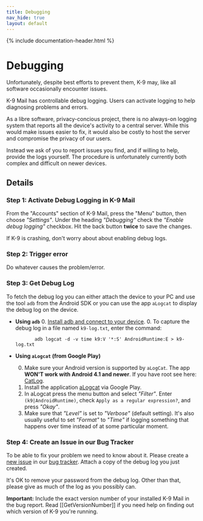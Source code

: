 ```yaml
---
title: Debugging
nav_hide: true 
layout: default
---
```


{% include documentation-header.html %}

# Debugging 

Unfortunately, despite best efforts to prevent them, K-9 may, like all software occasionally encounter issues.  

K-9 Mail has controllable debug logging. Users can activate logging to help diagnosing problems and errors.

As a libre software, privacy-concious project, there is no always-on logging system that 
reports all the device's activity to a central server. While this would make issues easier to fix, 
it would also be costly to host the server and compromise the privacy of our users.

Instead we ask of you to report issues you find, and if willing to help, provide the logs yourself. 
The procedure is unfortunately currently both complex and difficult on newer devices.

## Details

### Step 1: Activate Debug Logging in K-9 Mail
From the "Accounts" section of K-9 Mail, press the "Menu" button, then choose _"Settings"_. Under the heading _"Debugging"_ check the _"Enable debug logging"_ checkbox. Hit the back button **twice** to save the changes.

If K-9 is crashing, don't worry about about enabling debug logs.

### Step 2: Trigger error
Do whatever causes the problem/error.

### Step 3: Get Debug Log
To fetch the debug log you can either attach the device to your PC and use the tool `adb` from the Android SDK or you can use the app `aLogcat` to display the debug log on the device.

* **Using `adb`**
  0. [Install adb and connect to your device](https://github.com/k9mail/k-9/wiki/Installing-adb).
  0. To capture the debug log in a file named `k9-log.txt`, enter the command:

             adb logcat -d -v time k9:V '*:S' AndroidRuntime:E > k9-log.txt

* **Using `aLogcat` (from Google Play)**

    0. Make sure your Android version is supported by `aLogCat`. The app **WON'T work with Android 4.1 and newer**. If you have root see here: [CatLog](http://nolanlawson.com/2012/09/02/catlog-jives-with-jelly-bean-goes-open-source/).
    0. Install the application [aLogcat](https://play.google.com/store/apps/details?id=org.jtb.alogcat) via Google Play.
    0. In aLogcat press the menu button and select _"Filter"_. Enter `(k9|AndroidRuntime)`, check `Apply as a regular expression?`, and press _"Okay"_.
    0. Make sure that _"Level"_ is set to _"Verbose"_ (default setting). It's also usually useful to set _"Format"_ to _"Time"_ if logging something that happens over time instead of at some particular moment.

### Step 4: Create an Issue in our Bug Tracker
To be able to fix your problem we need to know about it. Please create a [new issue](https://github.com/k9mail/k-9/issues/new) in our [bug tracker](https://github.com/k9mail/k-9/issues). Attach a copy of the debug log you just created.

It's OK to remove your password from the debug log. Other than that, please give as much of the log as you possibly can. 

**Important:** Include the exact version number of your installed K-9 Mail in the bug report. Read [[GetVersionNumber]] if you need help on finding out which version of K-9 you're running.

